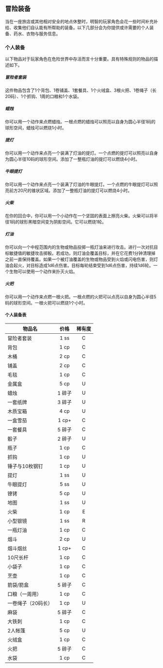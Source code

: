 ## 冒险装备

当在一座旅店或其他相对安全的地点休整时，明智的玩家角色会花一些时间补充补给、收集他们自认能有所帮助的装备。以下几部分会为你提供或许需要的个人装备、药水、衣物与服务信息。

### 个人装备

以下物品对于玩家角色在危险世界中存活而言十分重要。具有特殊规则的物品的描述如下。

##### 冒险者套装

这件物品包含了1个背包、1卷铺盖、1套餐具、1个火绒盒、3根火把、1卷绳子（长20码）、1个抓钩、1周的口粮和1个水袋。

##### 蜡烛

你可以用一个动作来点燃蜡烛。一根点燃的蜡烛可以照亮以自身为圆心半径1码的球形空间，蜡烛可以燃烧1小时。

##### 提灯

你可以用一个动作来点亮一个装满了灯油的提灯。一个点燃的提灯可以照亮以自身为圆心半径10码的球形空间。添加了一整瓶灯油的提灯可以燃烧4小时。

##### 牛眼提灯

你可以用一个动作来点亮一个装满了灯油的牛眼提灯。一个点燃的牛眼提灯可以照亮前方20尺的锥状区域。添加了一整瓶灯油的提灯可以燃烧4小时。

##### 火柴

在你的回合中，你可以用一个小动作在一个坚固的表面上擦亮火柴。火柴可以将半径1码的球形黑暗空间变为阴影空间。它可以燃烧1轮。

##### 灯油

你可以向一个中程范围内的生物或物品投掷一瓶灯油来进行攻击。进行一次对抗目标敏捷值的敏捷攻击掷骰。若成功，则灯油会覆盖目标，并在它花费1分钟清理掉之前一直保持覆盖。如果一个被灯油覆盖的生物或物品受到火焰或闪电伤害，则灯油会起火，对目标造成1d6点伤害。目标每轮结束受到1d6点伤害，持续1d6轮。一个生物可以使用一个动作来扑灭火焰。

##### 火把

你可以用一个动作来点燃一根火把。一根点燃的火把可以点亮以自身为圆心半径5码的球形空间。一根火把可以燃烧1个小时。

#### 个人装备表

<table>
<thead>
<tr class="header">
<th>物品名</th>
<th style="TEXT-ALIGN: center">价格</th>
<th style="TEXT-ALIGN: center">稀有度</th>
</tr>
</thead>
<tbody>
<tr class="odd">
<td>冒险者套装</td>
<td style="TEXT-ALIGN: center">1 ss</td>
<td style="TEXT-ALIGN: center">C</td>
</tr>
<tr class="even">
<td>背包</td>
<td style="TEXT-ALIGN: center">1 cp</td>
<td style="TEXT-ALIGN: center">C</td>
</tr>
<tr class="odd">
<td>木桶</td>
<td style="TEXT-ALIGN: center">2 cp</td>
<td style="TEXT-ALIGN: center">C</td>
</tr>
<tr class="even">
<td>铺盖</td>
<td style="TEXT-ALIGN: center">2 cp</td>
<td style="TEXT-ALIGN: center">C</td>
</tr>
<tr class="odd">
<td>毛毯</td>
<td style="TEXT-ALIGN: center">1 cp</td>
<td style="TEXT-ALIGN: center">C</td>
</tr>
<tr class="even">
<td>金属盒</td>
<td style="TEXT-ALIGN: center">5 cp</td>
<td style="TEXT-ALIGN: center">U</td>
</tr>
<tr class="odd">
<td>蜡烛</td>
<td style="TEXT-ALIGN: center">1 碎子</td>
<td style="TEXT-ALIGN: center">U</td>
</tr>
<tr class="even">
<td>一套纸牌</td>
<td style="TEXT-ALIGN: center">3 碎子</td>
<td style="TEXT-ALIGN: center">U</td>
</tr>
<tr class="odd">
<td>木质宝箱</td>
<td style="TEXT-ALIGN: center">4 cp</td>
<td style="TEXT-ALIGN: center">U</td>
</tr>
<tr class="even">
<td>一盒雪茄</td>
<td style="TEXT-ALIGN: center">1 cp+</td>
<td style="TEXT-ALIGN: center">C</td>
</tr>
<tr class="odd">
<td>一套餐具</td>
<td style="TEXT-ALIGN: center">5 碎子</td>
<td style="TEXT-ALIGN: center">C</td>
</tr>
<tr class="even">
<td>骰子</td>
<td style="TEXT-ALIGN: center">2 碎子</td>
<td style="TEXT-ALIGN: center">U</td>
</tr>
<tr class="odd">
<td>瓶子</td>
<td style="TEXT-ALIGN: center">1 cp</td>
<td style="TEXT-ALIGN: center">C</td>
</tr>
<tr class="even">
<td>抓钩</td>
<td style="TEXT-ALIGN: center">1 cp</td>
<td style="TEXT-ALIGN: center">U</td>
</tr>
<tr class="odd">
<td>锤子与10枚钢钉</td>
<td style="TEXT-ALIGN: center">1 cp</td>
<td style="TEXT-ALIGN: center">U</td>
</tr>
<tr class="even">
<td>提灯</td>
<td style="TEXT-ALIGN: center">1 ss</td>
<td style="TEXT-ALIGN: center">U</td>
</tr>
<tr class="odd">
<td>牛眼提灯</td>
<td style="TEXT-ALIGN: center">5 ss</td>
<td style="TEXT-ALIGN: center">U</td>
</tr>
<tr class="even">
<td>镣铐</td>
<td style="TEXT-ALIGN: center">5 cp</td>
<td style="TEXT-ALIGN: center">U</td>
</tr>
<tr class="odd">
<td>地图</td>
<td style="TEXT-ALIGN: center">1 ss</td>
<td style="TEXT-ALIGN: center">U</td>
</tr>
<tr class="even">
<td>火柴</td>
<td style="TEXT-ALIGN: center">1 cp</td>
<td style="TEXT-ALIGN: center">E</td>
</tr>
<tr class="odd">
<td>小型银镜</td>
<td style="TEXT-ALIGN: center">1 ss</td>
<td style="TEXT-ALIGN: center">R</td>
</tr>
<tr class="even">
<td>一瓶灯油</td>
<td style="TEXT-ALIGN: center">1 cp</td>
<td style="TEXT-ALIGN: center">C</td>
</tr>
<tr class="odd">
<td>烟斗</td>
<td style="TEXT-ALIGN: center">2 cp</td>
<td style="TEXT-ALIGN: center">U</td>
</tr>
<tr class="even">
<td>烟斗烟丝</td>
<td style="TEXT-ALIGN: center">1 cp+</td>
<td style="TEXT-ALIGN: center">C</td>
</tr>
<tr class="odd">
<td>10尺长杆</td>
<td style="TEXT-ALIGN: center">1 cp</td>
<td style="TEXT-ALIGN: center">C</td>
</tr>
<tr class="even">
<td>小袋子</td>
<td style="TEXT-ALIGN: center">1 cp</td>
<td style="TEXT-ALIGN: center">C</td>
</tr>
<tr class="odd">
<td>烹壶</td>
<td style="TEXT-ALIGN: center">1 cp</td>
<td style="TEXT-ALIGN: center">C</td>
</tr>
<tr class="even">
<td>箭袋/箭盒</td>
<td style="TEXT-ALIGN: center">5 碎子</td>
<td style="TEXT-ALIGN: center">C</td>
</tr>
<tr class="odd">
<td>口粮（一周用）</td>
<td style="TEXT-ALIGN: center">1 cp</td>
<td style="TEXT-ALIGN: center">C</td>
</tr>
<tr class="even">
<td>一卷绳子（20码长）</td>
<td style="TEXT-ALIGN: center">1 cp</td>
<td style="TEXT-ALIGN: center">U</td>
</tr>
<tr class="odd">
<td>麻袋</td>
<td style="TEXT-ALIGN: center">5 碎子</td>
<td style="TEXT-ALIGN: center">C</td>
</tr>
<tr class="even">
<td>大铁刺</td>
<td style="TEXT-ALIGN: center">1 cp</td>
<td style="TEXT-ALIGN: center">C</td>
</tr>
<tr class="odd">
<td>2人帐篷</td>
<td style="TEXT-ALIGN: center">5 cp</td>
<td style="TEXT-ALIGN: center">U</td>
</tr>
<tr class="even">
<td>火绒盒</td>
<td style="TEXT-ALIGN: center">1 cp</td>
<td style="TEXT-ALIGN: center">C</td>
</tr>
<tr class="odd">
<td>火把</td>
<td style="TEXT-ALIGN: center">5 碎子</td>
<td style="TEXT-ALIGN: center">C</td>
</tr>
<tr class="even">
<td>水袋</td>
<td style="TEXT-ALIGN: center">1 cp</td>
<td style="TEXT-ALIGN: center">C</td>
</tr>
</tbody>
</table>
